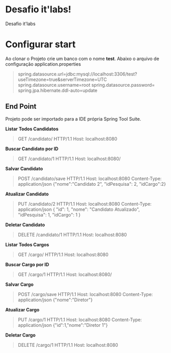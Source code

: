 # Desafio it'labs!

Desafio it'labs



# Configurar start

Ao clonar o Projeto crie um banco com o nome  **test**.
Abaixo o arquivo de configuração application.properties
> spring.datasource.url=jdbc:mysql://localhost:3306/test?useTimezone=true&serverTimezone=UTC
spring.datasource.username=root
spring.datasource.password=
spring.jpa.hibernate.ddl-auto=update

## End Point
Projeto pode ser importado para a IDE própria Spring Tool Suite. 

**Listar Todos Candidatos**
> GET /candidato/ HTTP/1.1
Host: localhost:8080

**Buscar Candidato por ID**
> GET /candidato/1 HTTP/1.1
Host: localhost:8080/

**Salvar Candidato**
> POST /candidato/save HTTP/1.1
Host: localhost:8080
Content-Type: application/json
{"nome":"Candidato 2", "idPesquisa": 2, "idCargo":2}

**Atualizar Candidato**
> PUT /candidato/2 HTTP/1.1
Host: localhost:8080
Content-Type: application/json
{
    "id": 1,
    "nome": "Candidato Atualizado",
    "idPesquisa": 1,
    "idCargo": 1
}


**Deletar Candidato**
> DELETE /candidato/1 HTTP/1.1
Host: localhost:8080


**Listar Todos Cargos**
> GET /cargo/ HTTP/1.1
Host: localhost:8080

**Buscar Cargo por ID**
> GET /cargo/1 HTTP/1.1
Host: localhost:8080/

**Salvar Cargo**
> POST /cargo/save HTTP/1.1
Host: localhost:8080
Content-Type: application/json
{"nome":"Diretor"}

**Atualizar Cargo**
> PUT /cargo/1 HTTP/1.1
Host: localhost:8080
Content-Type: application/json
{"id":1,"nome":"Diretor 1"}


**Deletar Cargo**
> DELETE /cargo/1 HTTP/1.1
Host: localhost:8080



